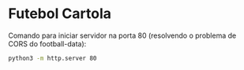 # Futebol Cartola

Comando para iniciar servidor na porta 80 (resolvendo o problema de CORS do football-data):
```sh
python3 -m http.server 80
```